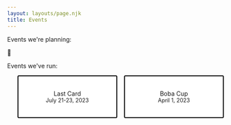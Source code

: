 ```yaml
---
layout: layouts/page.njk
title: Events
---
```


<style>
  #event-list {
    display: grid;
    grid-template-columns: 1fr 1fr;
    grid-gap: 1rem;
  }

  #event-list li {
    display: flex;
  }

  #event-list a {
    flex: 1 1 0;
    text-decoration: none;
    border: 2px solid black;
    background-color: white;
    padding: 2rem;
    text-align: center;
    border-radius: 3px;
  }

  time {
    font-size: 90%;
    display: block;
  }

  @media (max-width: 500px) {
    #event-list {
      grid-template-columns: 1fr;
    }
  }
</style>

Events we're planning:

🤫

Events we've run:

<ul id="event-list">
<li><a href="/events/last-card">Last Card<time>July 21-23, 2023</time></a>
<li><a href="/events/boba-cup">Boba Cup<time>April 1, 2023</time></a>
</ul>
